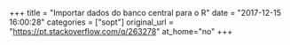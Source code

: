 +++
title = "Importar dados do banco central para o R"
date = "2017-12-15 16:00:28"
categories = ["sopt"]
original_url = "https://pt.stackoverflow.com/q/263278"
at_home="no"
+++


